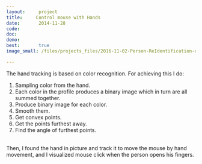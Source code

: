 ```yaml
---
layout:     project
title:     Control mouse with Hands 
date:       2014-11-28
code:  
doc:        
demo:
best:       true
image_small: /files/projects_files/2016-11-02-Person-ReIdentification-using-Point-Cloud.png

---
```

The hand tracking is based on color recognition.  For achieving this I do: <br />
1) Sampling color from the hand. <br />
2) Each color in the profile produces a binary image which in turn are all summed together.<br />
3) Produce binary image for each color.<br />
4) Smooth them.<br />
5) Get convex points.<br />
6) Get the points furthest away.<br />
7) Find the angle of furthest points.<br /><br />

Then, I found the hand in picture and track it to move the mouse by hand movement, and I visualized mouse click when the person opens his fingers. 
